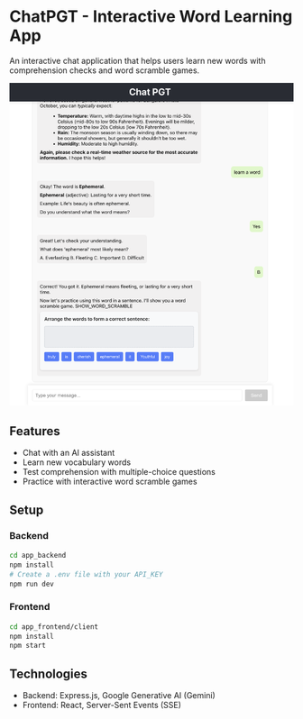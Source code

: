 # ChatPGT - Interactive Word Learning App

An interactive chat application that helps users learn new words with comprehension checks and word scramble games.

![alt text](image.png)
## Features

- Chat with an AI assistant
- Learn new vocabulary words
- Test comprehension with multiple-choice questions
- Practice with interactive word scramble games

## Setup

### Backend

```bash
cd app_backend
npm install
# Create a .env file with your API_KEY
npm run dev
```

### Frontend

```bash
cd app_frontend/client
npm install
npm start
```

## Technologies

- Backend: Express.js, Google Generative AI (Gemini)
- Frontend: React, Server-Sent Events (SSE)